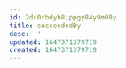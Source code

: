 ```yaml
---
id: 2dc0rbdyb8ippgy84y9m08y
title: succeededBy
desc: ''
updated: 1647371379719
created: 1647371379719
---
```



